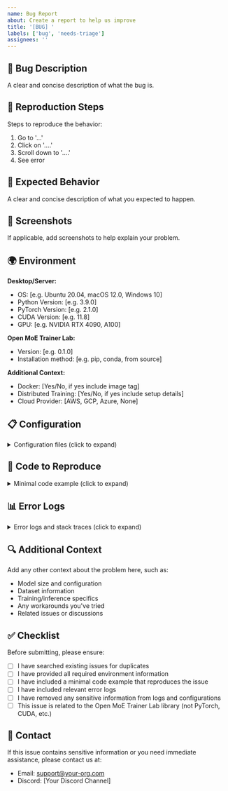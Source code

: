 ```yaml
---
name: Bug Report
about: Create a report to help us improve
title: '[BUG] '
labels: ['bug', 'needs-triage']
assignees: ''
---
```


## 🐛 Bug Description

A clear and concise description of what the bug is.

## 🔬 Reproduction Steps

Steps to reproduce the behavior:

1. Go to '...'
2. Click on '....'
3. Scroll down to '....'
4. See error

## 💭 Expected Behavior

A clear and concise description of what you expected to happen.

## 📸 Screenshots

If applicable, add screenshots to help explain your problem.

## 🌍 Environment

**Desktop/Server:**
- OS: [e.g. Ubuntu 20.04, macOS 12.0, Windows 10]
- Python Version: [e.g. 3.9.0]
- PyTorch Version: [e.g. 2.1.0]
- CUDA Version: [e.g. 11.8]
- GPU: [e.g. NVIDIA RTX 4090, A100]

**Open MoE Trainer Lab:**
- Version: [e.g. 0.1.0]
- Installation method: [e.g. pip, conda, from source]

**Additional Context:**
- Docker: [Yes/No, if yes include image tag]
- Distributed Training: [Yes/No, if yes include setup details]
- Cloud Provider: [AWS, GCP, Azure, None]

## 📋 Configuration

<details>
<summary>Configuration files (click to expand)</summary>

```yaml
# Paste your configuration file here (remove any sensitive information)
```

</details>

## 📝 Code to Reproduce

<details>
<summary>Minimal code example (click to expand)</summary>

```python
# Paste minimal code that reproduces the issue
import moe_lab

# Your code here
```

</details>

## 📊 Error Logs

<details>
<summary>Error logs and stack traces (click to expand)</summary>

```
Paste error logs here
```

</details>

## 🔍 Additional Context

Add any other context about the problem here, such as:
- Model size and configuration
- Dataset information
- Training/inference specifics
- Any workarounds you've tried
- Related issues or discussions

## ✅ Checklist

Before submitting, please ensure:

- [ ] I have searched existing issues for duplicates
- [ ] I have provided all required environment information
- [ ] I have included a minimal code example that reproduces the issue
- [ ] I have included relevant error logs
- [ ] I have removed any sensitive information from logs and configurations
- [ ] This issue is related to the Open MoE Trainer Lab library (not PyTorch, CUDA, etc.)

## 📧 Contact

If this issue contains sensitive information or you need immediate assistance, please contact us at:
- Email: support@your-org.com
- Discord: [Your Discord Channel]